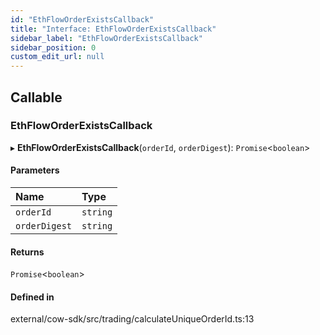 ```yaml
---
id: "EthFlowOrderExistsCallback"
title: "Interface: EthFlowOrderExistsCallback"
sidebar_label: "EthFlowOrderExistsCallback"
sidebar_position: 0
custom_edit_url: null
---
```


## Callable

### EthFlowOrderExistsCallback

▸ **EthFlowOrderExistsCallback**(`orderId`, `orderDigest`): `Promise`<`boolean`\>

#### Parameters

| Name | Type |
| :------ | :------ |
| `orderId` | `string` |
| `orderDigest` | `string` |

#### Returns

`Promise`<`boolean`\>

#### Defined in

external/cow-sdk/src/trading/calculateUniqueOrderId.ts:13
